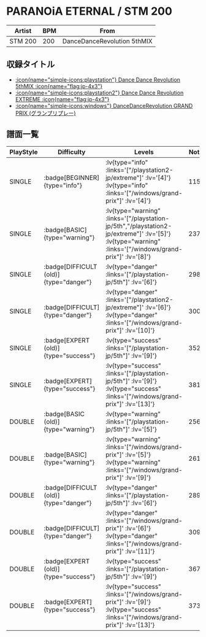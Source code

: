 # PARANOiA ETERNAL / STM 200

|Artist|BPM|From|
|------|---|----|
|STM 200|200|DanceDanceRevolution 5thMIX|

## 収録タイトル

- [ :icon{name="simple-icons:playstation"} Dance Dance Revolution 5thMIX :icon{name="flag:jp-4x3"} ](/playstation-jp/5th)
- [ :icon{name="simple-icons:playstation2"} Dance Dance Revolution EXTREME :icon{name="flag:jp-4x3"} ](/playstation2-jp/extreme)
- [ :icon{name="simple-icons:windows"} DanceDanceRevolution GRAND PRIX (グランプリプレー)](/windows/grand-prix)

## 譜面一覧

|PlayStyle|Difficulty|Levels|Notes|Movie|
|---------|----------|------|-----|-----|
|SINGLE| :badge[BEGINNER]{type="info"} | :lv{type="info" :links='["/playstation2-jp/extreme"]' :lv='[4]'}  :lv{type="info" :links='["/windows/grand-prix"]' :lv='[4]'} |115/0||
|SINGLE| :badge[BASIC]{type="warning"} | :lv{type="warning" :links='["/playstation-jp/5th","/playstation2-jp/extreme"]' :lv='[5]'}  :lv{type="warning" :links='["/windows/grand-prix"]' :lv='[8]'} |237/0||
|SINGLE| :badge[DIFFICULT (old)]{type="danger"} | :lv{type="danger" :links='["/playstation-jp/5th"]' :lv='[6]'} |298/0||
|SINGLE| :badge[DIFFICULT]{type="danger"} | :lv{type="danger" :links='["/playstation2-jp/extreme"]' :lv='[6]'}  :lv{type="danger" :links='["/windows/grand-prix"]' :lv='[10]'} |300/2||
|SINGLE| :badge[EXPERT (old)]{type="success"} | :lv{type="success" :links='["/playstation-jp/5th"]' :lv='[9]'} |352/0||
|SINGLE| :badge[EXPERT]{type="success"} | :lv{type="success" :links='["/playstation-jp/5th"]' :lv='[9]'}  :lv{type="success" :links='["/windows/grand-prix"]' :lv='[13]'} |381/5||
|DOUBLE| :badge[BASIC (old)]{type="warning"} | :lv{type="warning" :links='["/playstation-jp/5th"]' :lv='[5]'} |256/0||
|DOUBLE| :badge[BASIC]{type="warning"} | :lv{type="warning" :links='["/windows/grand-prix"]' :lv='[5]'}  :lv{type="warning" :links='["/windows/grand-prix"]' :lv='[9]'} |261/0||
|DOUBLE| :badge[DIFFICULT (old)]{type="danger"} | :lv{type="danger" :links='["/playstation-jp/5th"]' :lv='[6]'} |289/0||
|DOUBLE| :badge[DIFFICULT]{type="danger"} | :lv{type="danger" :links='["/windows/grand-prix"]' :lv='[6]'}  :lv{type="danger" :links='["/windows/grand-prix"]' :lv='[11]'} |309/8||
|DOUBLE| :badge[EXPERT (old)]{type="success"} | :lv{type="success" :links='["/playstation-jp/5th"]' :lv='[9]'} |367/0||
|DOUBLE| :badge[EXPERT]{type="success"} |  :lv{type="success" :links='["/windows/grand-prix"]' :lv='[9]'} :lv{type="success" :links='["/windows/grand-prix"]' :lv='[13]'} |373/8||
